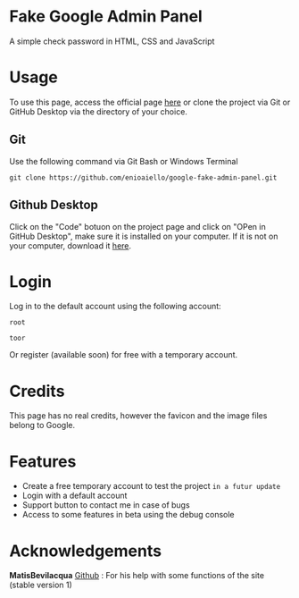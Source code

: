 # Fake Google Admin Panel
A simple check password in HTML, CSS and JavaScript
# Usage
To use this page, access the official page [here](https://enioaiello.github.io/google-fake-admin-panel/) or clone the project via Git or GitHub Desktop via the directory of your choice.
## Git
Use the following command via Git Bash or Windows Terminal
```
git clone https://github.com/enioaiello/google-fake-admin-panel.git
```
## Github Desktop
Click on the "Code" botuon on the project page and click on "OPen in GitHub Desktop", make sure it is installed on your computer. If it is not on your computer, download it [here](https://desktop.github.com).
# Login
Log in to the default account using the following account:
```
root
```
```
toor
```
Or register (available soon) for free with a temporary account.
# Credits
This page has no real credits, however the favicon and the image files belong to Google.
# Features
- Create a free temporary account to test the project `in a futur update`
- Login with a default account 
- Support button to contact me in case of bugs 
- Access to some features in beta using the debug console
# Acknowledgements
**MatisBevilacqua** [Github](https://github.com/MatisBevilacqua) : For his help with some functions of the site (stable version 1)
